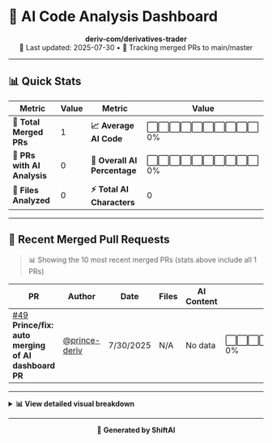 # 🤖 AI Code Analysis Dashboard

<div align="center">

**deriv-com/derivatives-trader**  
📅 Last updated: 2025-07-30 • 🔄 Tracking merged PRs to main/master

</div>

---

## 📊 Quick Stats

| Metric | Value | Metric | Value |
|--------|-------|--------|-------|
| **📁 Total Merged PRs** | 1 | **📈 Average AI Code** | ⬜⬜⬜⬜⬜⬜⬜⬜⬜⬜ 0% |
| **🤖 PRs with AI Analysis** | 0 | **🎯 Overall AI Percentage** | ⬜⬜⬜⬜⬜⬜⬜⬜⬜⬜ 0% |
| **📄 Files Analyzed** | 0 | **⚡ Total AI Characters** | 0 |

---


## 🚀 Recent Merged Pull Requests

> 📊 Showing the 10 most recent merged PRs (stats above include all 1 PRs)

| PR | Author | Date | Files | AI Content | Percentage |
|----|--------|------|-------|------------|------------|
| [#49](undefined) **Prince/fix: auto merging of AI dashboard PR** | [@prince-deriv](https://github.com/prince-deriv) | 7/30/2025 | N/A | No data | ⬜⬜⬜⬜⬜⬜⬜⬜⬜⬜⬜⬜⬜⬜⬜   0% |



---

<details>
<summary><strong>📊 View detailed visual breakdown</strong></summary>

### 📈 AI Usage Chart

```
AI Percentage Distribution:
PR #49 Prince/fix: auto merging of... │░░░░░░░░░░░░░░░░░░░░░░░░░░░░░░░░░░░░░░░░│ 0%
```

### 🎯 Summary Statistics

```
Total Characters:     0
AI Characters:        0
Human Characters:     0

AI vs Human Ratio:    0% : 100%
```

</details>

---

<div align="center">

🚀 **Generated by ShiftAI**

</div>